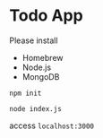 # Todo App 

Please install

- Homebrew
- Node.js
- MongoDB



```
npm init
```

```
node index.js
```

access `localhost:3000`